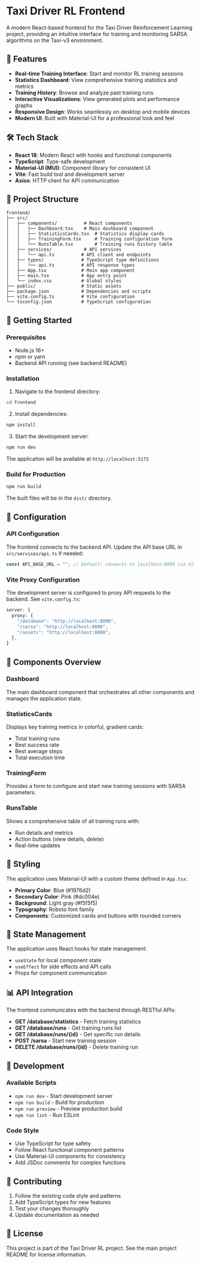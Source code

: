 # Taxi Driver RL Frontend

A modern React-based frontend for the Taxi Driver Reinforcement Learning project, providing an intuitive interface for training and monitoring SARSA algorithms on the Taxi-v3 environment.

## 🚀 Features

- **Real-time Training Interface**: Start and monitor RL training sessions
- **Statistics Dashboard**: View comprehensive training statistics and metrics
- **Training History**: Browse and analyze past training runs
- **Interactive Visualizations**: View generated plots and performance graphs
- **Responsive Design**: Works seamlessly on desktop and mobile devices
- **Modern UI**: Built with Material-UI for a professional look and feel

## 🛠️ Tech Stack

- **React 18**: Modern React with hooks and functional components
- **TypeScript**: Type-safe development
- **Material-UI (MUI)**: Component library for consistent UI
- **Vite**: Fast build tool and development server
- **Axios**: HTTP client for API communication

## 📁 Project Structure

```
frontend/
├── src/
│   ├── components/          # React components
│   │   ├── Dashboard.tsx    # Main dashboard component
│   │   ├── StatisticsCards.tsx  # Statistics display cards
│   │   ├── TrainingForm.tsx     # Training configuration form
│   │   └── RunsTable.tsx        # Training runs history table
│   ├── services/            # API services
│   │   └── api.ts          # API client and endpoints
│   ├── types/              # TypeScript type definitions
│   │   └── api.ts          # API response types
│   ├── App.tsx             # Main app component
│   ├── main.tsx            # App entry point
│   └── index.css           # Global styles
├── public/                 # Static assets
├── package.json            # Dependencies and scripts
├── vite.config.ts          # Vite configuration
└── tsconfig.json           # TypeScript configuration
```

## 🚀 Getting Started

### Prerequisites

- Node.js 16+ 
- npm or yarn
- Backend API running (see backend README)

### Installation

1. Navigate to the frontend directory:
```bash
cd frontend
```

2. Install dependencies:
```bash
npm install
```

3. Start the development server:
```bash
npm run dev
```

The application will be available at `http://localhost:5173`

### Build for Production

```bash
npm run build
```

The built files will be in the `dist/` directory.

## 🔧 Configuration

### API Configuration

The frontend connects to the backend API. Update the API base URL in `src/services/api.ts` if needed:

```typescript
const API_BASE_URL = ""; // Default: connects to localhost:8000 via Vite proxy
```

### Vite Proxy Configuration

The development server is configured to proxy API requests to the backend. See `vite.config.ts`:

```typescript
server: {
  proxy: {
    "/database": "http://localhost:8000",
    "/sarsa": "http://localhost:8000",
    "/assets": "http://localhost:8000",
  },
}
```

## 📱 Components Overview

### Dashboard
The main dashboard component that orchestrates all other components and manages the application state.

### StatisticsCards
Displays key training metrics in colorful, gradient cards:
- Total training runs
- Best success rate
- Best average steps
- Total execution time

### TrainingForm
Provides a form to configure and start new training sessions with SARSA parameters.

### RunsTable
Shows a comprehensive table of all training runs with:
- Run details and metrics
- Action buttons (view details, delete)
- Real-time updates

## 🎨 Styling

The application uses Material-UI with a custom theme defined in `App.tsx`:

- **Primary Color**: Blue (#1976d2)
- **Secondary Color**: Pink (#dc004e)
- **Background**: Light gray (#f5f5f5)
- **Typography**: Roboto font family
- **Components**: Customized cards and buttons with rounded corners

## 🔄 State Management

The application uses React hooks for state management:
- `useState` for local component state
- `useEffect` for side effects and API calls
- Props for component communication

## 📊 API Integration

The frontend communicates with the backend through RESTful APIs:

- **GET /database/statistics** - Fetch training statistics
- **GET /database/runs** - Get training runs list
- **GET /database/runs/{id}** - Get specific run details
- **POST /sarsa** - Start new training session
- **DELETE /database/runs/{id}** - Delete training run

## 🐛 Development

### Available Scripts

- `npm run dev` - Start development server
- `npm run build` - Build for production
- `npm run preview` - Preview production build
- `npm run lint` - Run ESLint

### Code Style

- Use TypeScript for type safety
- Follow React functional component patterns
- Use Material-UI components for consistency
- Add JSDoc comments for complex functions

## 🤝 Contributing

1. Follow the existing code style and patterns
2. Add TypeScript types for new features
3. Test your changes thoroughly
4. Update documentation as needed

## 📄 License

This project is part of the Taxi Driver RL project. See the main project README for license information.
